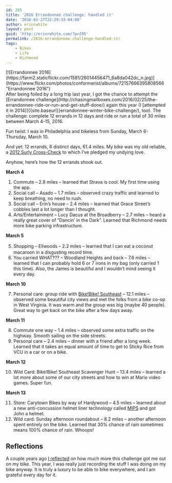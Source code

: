```yaml
---
id: 295
title: '2016 Errandonnee challenge: handled it'
date: '2016-03-27T22:29:33-04:00'
author: erinrwhite
layout: post
guid: 'http://erinrwhite.com/?p=295'
permalink: /2016-errandonnee-challenge-handled-it/
tags:
    - Bikes
    - Life
    - Richmond
---
```


<div style="float: right;">[![Errandonnee 2016](https://farm2.staticflickr.com/1581/26014456471_6a8da042dc_n.jpg)](https://www.flickr.com/photos/conformerist/albums/72157666395808566 "Errandonnee 2016")<script async="" charset="utf-8" src="//embedr.flickr.com/assets/client-code.js"></script></div>After being foiled by a long trip last year, I got the chance to attempt the [Errandonnee challenge](http://chasingmailboxes.com/2016/02/25/the-errandonnee-ride-or-run-and-get-stuff-done/) again this year (I [attempted it in 2014]({{site.baseurl}}errandonnee-winter-bike-challenge/), too). The challenge: complete 12 errands in 12 days and ride or run a total of 30 miles between March 4-15, 2016.

Fun twist: I was in Philadelphia and bikeless from Sunday, March 6-Thursday, March 10.

And yet: 12 errands, 6 distinct days, 61.4 miles. My bike was my old reliable, a [2012 Surly Cross-Check](https://www.flickr.com/photos/conformerist/24069358253/) to which I’ve pledged my undying love.

Anyhow, here’s how the 12 errands shook out.

**March 4**

1. Commute – 2.8 miles – learned that Strava is cool. My first time using the app.
2. Social call – Asado – 1.7 miles – observed crazy traffic and learned to keep breathing, no need to rush.
3. Social call – Erin’s house – 2.4 miles – learned that Grace Street’s cobbles last a lot longer than I thought.
4. Arts/Entertainment – Lucy Dacus at the Broadberry – 2.7 miles – heard a really great cover of “Dancin’ in the Dark”. Learned that Richmond needs more bike parking infrastructure.

**March 5**

5. <span style="line-height: 1.5;">Shopping – Ellwoods – 2.2 miles – learned that I can eat a coconut macaroon in a disgusting record time.</span>
6. You carried WHAT??? – Woodland Heights and back – 7.6 miles – learned that I can probably hold 6 or 7 irons in my bag (only carried 1 this time). Also, the James is beautiful and I wouldn’t mind seeing it every day.

**March 10**

7. Personal care: group ride with [Bike!Bike! Southeast](http://ragandbonesrva.org/bikebike-se-2016/) – 12.1 miles – observed some beautiful city views and met the folks from a bike co-op in West Virginia. It was warm and the group was big (maybe 40 people). Great way to get back on the bike after a few days away.

**March 11**

8. Commute one way – 1.4 miles – observed some extra traffic on the highway. Smooth sailing on the side streets.
9. Personal care – 2.4 miles – dinner with a friend after a long week. Learned that it takes an equal amount of time to get to Sticky Rice from VCU in a car or on a bike.

**March 12**

10. Wild Card: Bike!Bike! Southeast Scavenger Hunt – 13.4 miles – learned a lot more about some of our city streets and how to win at Mario video games. Super fun.

**March 13**

11. Store: Carytown Bikes by way of Hardywood – 4.5 miles – learned about a new anti-concussion helmet liner technology called [MIPS](http://www.mips.technology/) and got John a helmet.
12. Wild card: Sunday afternoon roundabout – 8.2 miles – another afternoon spent entirely on the bike. Learned that 30% chance of rain sometimes means 100% chance of rain. Whoops!

## Reflections

A couple years ago [I reflected]({{site.baseurl}}errandonnee-winter-bike-challenge/) on how much more this challenge got me out on my bike. This year, I was really just recording the stuff I was doing on my bike anyway. It is truly a luxury to be able to bike everywhere, and I am grateful every day for it.